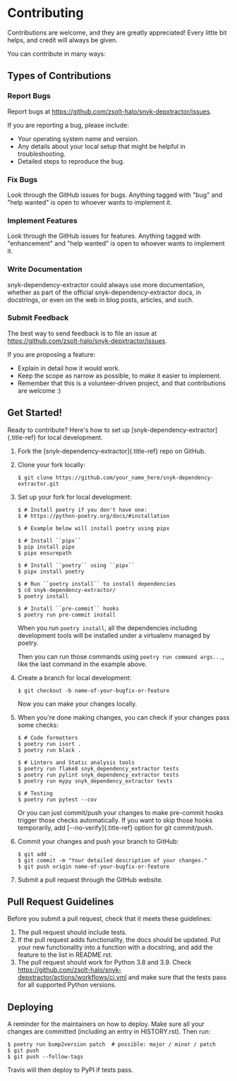 # Contributing

Contributions are welcome, and they are greatly appreciated! Every
little bit helps, and credit will always be given.

You can contribute in many ways:

## Types of Contributions

### Report Bugs

Report bugs at
<https://github.com/zsolt-halo/snyk-depxtractor/issues>.

If you are reporting a bug, please include:

-   Your operating system name and version.
-   Any details about your local setup that might be helpful in
    troubleshooting.
-   Detailed steps to reproduce the bug.

### Fix Bugs

Look through the GitHub issues for bugs. Anything tagged with \"bug\"
and \"help wanted\" is open to whoever wants to implement it.

### Implement Features

Look through the GitHub issues for features. Anything tagged with
\"enhancement\" and \"help wanted\" is open to whoever wants to
implement it.

### Write Documentation

snyk-dependency-extractor could always use more documentation, whether
as part of the official snyk-dependency-extractor docs, in docstrings,
or even on the web in blog posts, articles, and such.

### Submit Feedback

The best way to send feedback is to file an issue at
<https://github.com/zsolt-halo/snyk-depxtractor/issues>.

If you are proposing a feature:

-   Explain in detail how it would work.
-   Keep the scope as narrow as possible, to make it easier to
    implement.
-   Remember that this is a volunteer-driven project, and that
    contributions are welcome :)

## Get Started!

Ready to contribute? Here\'s how to set up
[snyk-dependency-extractor]{.title-ref} for local development.

1.  Fork the [snyk-dependency-extractor]{.title-ref} repo on GitHub.

2.  Clone your fork locally:

    ``` console
    $ git clone https://github.com/your_name_here/snyk-dependency-extractor.git
    ```

3.  Set up your fork for local development:

    ``` console
    $ # Install poetry if you don't have one:
    $ # https://python-poetry.org/docs/#installation

    $ # Example below will install poetry using pipx

    $ # Install ``pipx``
    $ pip install pipx
    $ pipx ensurepath

    $ # Install ``poetry`` using ``pipx``
    $ pipx install poetry

    $ # Run ``poetry install`` to install dependencies
    $ cd snyk-dependency-extractor/
    $ poetry install

    $ # Install ``pre-commit`` hooks
    $ poetry run pre-commit install
    ```

    When you run `poetry install`, all the dependencies including
    development tools will be installed under a virtualenv managed by
    poetry.

    Then you can run those commands using `poetry run command args...`,
    like the last command in the example above.

4.  Create a branch for local development:

    ``` console
    $ git checkout -b name-of-your-bugfix-or-feature
    ```

    Now you can make your changes locally.

5.  When you\'re done making changes, you can check if your changes pass
    some checks:

    ``` console
    $ # Code formatters
    $ poetry run isort .
    $ poetry run black .

    $ # Linters and Static analysis tools
    $ poetry run flake8 snyk_dependency_extractor tests
    $ poetry run pylint snyk_dependency_extractor tests
    $ poetry run mypy snyk_dependency_extractor tests

    $ # Testing
    $ poetry run pytest --cov
    ```

    Or you can just commit/push your changes to make pre-commit hooks
    trigger those checks automatically. If you want to skip those hooks
    temporarily, add [\--no-verify]{.title-ref} option for git
    commit/push.

6.  Commit your changes and push your branch to GitHub:

    ``` console
    $ git add .
    $ git commit -m "Your detailed description of your changes."
    $ git push origin name-of-your-bugfix-or-feature
    ```

7.  Submit a pull request through the GitHub website.

## Pull Request Guidelines

Before you submit a pull request, check that it meets these guidelines:

1.  The pull request should include tests.
2.  If the pull request adds functionality, the docs should be updated.
    Put your new functionality into a function with a docstring, and add
    the feature to the list in README.rst.
3.  The pull request should work for Python 3.8 and 3.9. Check
    <https://github.com/zsolt-halo/snyk-depxtractor/actions/workflows/ci.yml>
    and make sure that the tests pass for all supported Python versions.

## Deploying

A reminder for the maintainers on how to deploy. Make sure all your
changes are committed (including an entry in HISTORY.rst). Then run:

``` console
$ poetry run bump2version patch  # possible: major / minor / patch
$ git push
$ git push --follow-tags
```

Travis will then deploy to PyPI if tests pass.
